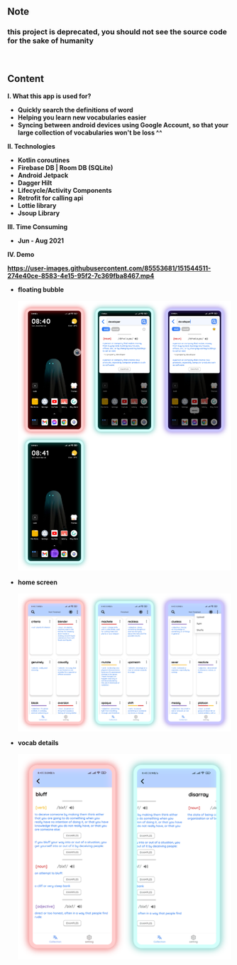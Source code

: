## Note
### <b> this project is deprecated, you should not see the source code for the sake of humanity <b>
</br>
  
## Content

I. What this app is used for?
  - Quickly search the definitions of word
  - Helping you learn new vocabularies easier
  - Syncing between android devices using Google Account, so that your large collection of vocabularies won't be loss ^^

II. Technologies
  - Kotlin coroutines
  - Firebase DB | Room DB (SQLite)
  - Android Jetpack
  - Dagger Hilt
  - Lifecycle/Activity Components
  - Retrofit for calling api
  - Lottie library
  - Jsoup Library

III. Time Consuming
  - Jun - Aug 2021

IV. Demo

https://user-images.githubusercontent.com/85553681/151544511-274e40ce-8583-4e15-95f2-7c369fba8467.mp4



  
- floating bubble </br> </br>
  <img src="art/bubble.png">

- home screen </br> </br>
  <img src="art/homeScreen.png">

- vocab details </br> </br>
  <img src="art/vocabDetail.png">

